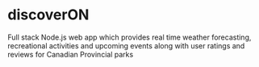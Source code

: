 # discoverON
Full stack Node.js web app which provides real time weather forecasting, recreational activities and upcoming events along with user ratings and reviews for Canadian Provincial parks
